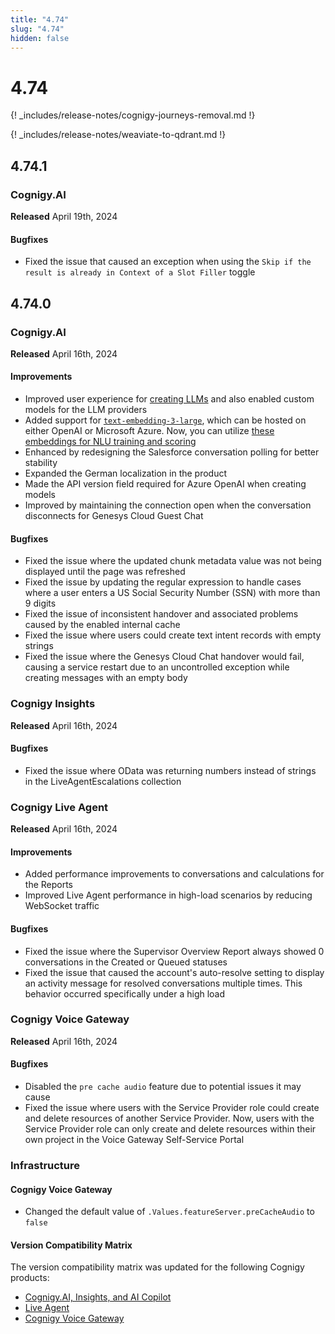 ```yaml
---
title: "4.74"
slug: "4.74"
hidden: false
---
```


# 4.74

{! _includes/release-notes/cognigy-journeys-removal.md !}

{! _includes/release-notes/weaviate-to-qdrant.md !}

## 4.74.1

### Cognigy.AI

**Released** April 19th, 2024

#### Bugfixes

- Fixed the issue that caused an exception when using the `Skip if the result is already in Context of a Slot Filler` toggle

## 4.74.0

### Cognigy.AI

**Released** April 16th, 2024

#### Improvements

- Improved user experience for [creating LLMs](../ai/resources/build/llm.md#add-a-model) and also enabled custom models for the LLM providers
- Added support for [`text-embedding-3-large`](../ai/resources/build/llm.md#supported-models), which can be hosted on either OpenAI or Microsoft Azure. Now, you can utilize [these embeddings for NLU training and scoring](../ai/nlu/external-nlu-intent-recognition.md)
- Enhanced by redesigning the Salesforce conversation polling for better stability
- Expanded the German localization in the product
- Made the API version field required for Azure OpenAI when creating models
- Improved by maintaining the connection open when the conversation disconnects for Genesys Cloud Guest Chat

#### Bugfixes

- Fixed the issue where the updated chunk metadata value was not being displayed until the page was refreshed
- Fixed the issue by updating the regular expression to handle cases where a user enters a US Social Security Number (SSN) with more than 9 digits
- Fixed the issue of inconsistent handover and associated problems caused by the enabled internal cache
- Fixed the issue where users could create text intent records with empty strings
- Fixed the issue where the Genesys Cloud Chat handover would fail, causing a service restart due to an uncontrolled exception while creating messages with an empty body

### Cognigy Insights

**Released** April 16th, 2024

#### Bugfixes

- Fixed the issue where OData was returning numbers instead of strings in the LiveAgentEscalations collection

### Cognigy Live Agent

**Released** April 16th, 2024

#### Improvements

- Added performance improvements to conversations and calculations for the Reports
- Improved Live Agent performance in high-load scenarios by reducing WebSocket traffic

#### Bugfixes

- Fixed the issue where the Supervisor Overview Report always showed 0 conversations in the Created or Queued statuses
- Fixed the issue that caused the account's auto-resolve setting to display an activity message for resolved conversations multiple times. This behavior occurred specifically under a high load

### Cognigy Voice Gateway

**Released** April 16th, 2024

#### Bugfixes

- Disabled the `pre cache audio` feature due to potential issues it may cause
- Fixed the issue where users with the Service Provider role could create and delete resources of another Service Provider. Now, users with the Service Provider role can only create and delete resources within their own project in the Voice Gateway Self-Service Portal

### Infrastructure

#### Cognigy Voice Gateway

- Changed the default value of `.Values.featureServer.preCacheAudio` to `false`

#### Version Compatibility Matrix

The version compatibility matrix was updated for the following Cognigy products:

- [Cognigy.AI, Insights, and AI Copilot](../ai/installation/version-compatibility-matrix.md)
- [Live Agent](../live-agent/installation/deployment/version-compatibility-matrix.md)
- [Cognigy Voice Gateway](../voicegateway/installation/version-compatibility-matrix.md)